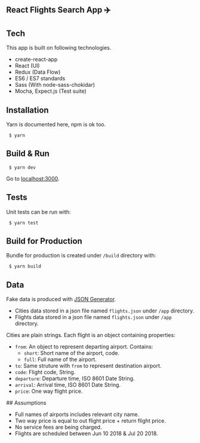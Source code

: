 React Flights Search App :airplane:
-----

## Tech
This app is built on following technologies.
- create-react-app
- React (UI)
- Redux (Data Flow)
- ES6 / ES7 standards
- Sass (With node-sass-chokidar)
- Mocha, Expect.js (Test suite)

## Installation
Yarn is documented here, npm is ok too.
```
 $ yarn
```

## Build & Run
```
 $ yarn dev
```
Go to [localhost:3000](http://localhost:3000).

## Tests
Unit tests can be run with:
```
 $ yarn test
```

## Build for Production
Bundle for production is created under `/build` directory with:
```
 $ yarn build
```

## Data
Fake data is produced with [JSON Generator](http://json-generator.com/).

- Cities data stored in a json file named `flights.json` under `/app` directory.
- Flights data stored in a json file named `flights.json` under `/app` directory.

Cities are plain strings. Each flight is an object containing properties:
- `from`: An object to represent departing airport. Contains:
  - `short`: Short name of the airport, code.
  - `full`: Full name of the airport.
- `to`: Same struture with `from` to represent destination airport.
- `code`: Flight code, String.
- `departure`: Departure time, ISO 8601 Date String.
- `arrival`: Arrival time, ISO 8601 Date String.
- `price`: One way flight price.

## Assumptions
- Full names of airports includes relevant city name.
- Two way price is equal to out flight price + return flight price.
- No service fees are being charged.
- Flights are scheduled between Jun 10 2018 & Jul 20 2018.
